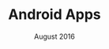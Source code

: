 ---
title: Android Apps
date: August 2016
description: >-
  My first foray into programming and design. Icon packs for custom Android launchers, so you can make your phone homescreen look pretty.
tags:
  - Android
  - Icon Packs
  - Java
  - Design
---